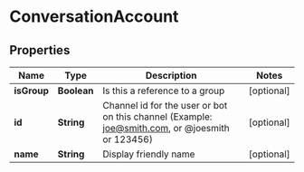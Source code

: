 
# ConversationAccount

## Properties
Name | Type | Description | Notes
------------ | ------------- | ------------- | -------------
**isGroup** | **Boolean** | Is this a reference to a group |  [optional]
**id** | **String** | Channel id for the user or bot on this channel (Example: joe@smith.com, or @joesmith or 123456) |  [optional]
**name** | **String** | Display friendly name |  [optional]



